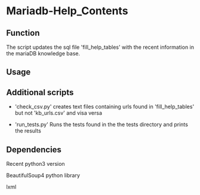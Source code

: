 # Mariadb-Help_Contents


## Function

The script updates the sql file 'fill_help_tables' with the recent information in the mariaDB knowledge base.


## Usage


## Additional scripts
- 'check_csv.py' creates text files containing urls found in 'fill_help_tables' but not 'kb_urls.csv' and visa versa

- 'run_tests.py' Runs the tests found in the the tests directory and prints the results

## Dependencies

Recent python3 version

BeautifulSoup4 python library

lxml
